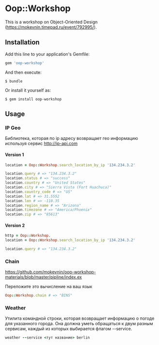 # Oop::Workshop

This is a workshop on Object-Oriented Design (https://mokevnin.timepad.ru/event/792995/).

## Installation

Add this line to your application's Gemfile:

```ruby
gem 'oop-workshop'
```

And then execute:

    $ bundle

Or install it yourself as:

    $ gem install oop-workshop

## Usage

### IP Geo

Библиотека, которая по ip адресу возвращает гео информацию используя сервис http://ip-api.com

#### Version 1

```ruby
location = Oop::Workshop.search_location_by_ip '134.234.3.2'

location.query # => "134.234.3.2"
location.status # => "success"
location.country # => "United States"
location.city # => "Sierra Vista (Fort Huachuca)"
location.country_code # => "US"
location.lat # => 31.5552
location.lon # => -110.35
location.region_name # => "Arizona"
location.timezone # => "America/Phoenix"
location.zip # => "85613"
```

#### Version 2

```ruby
http = Oop::Workshop.
location = Oop::Workshop.search_location_by_ip '134.234.3.2'

location.query # => "134.234.3.2"
```

### Chain

https://github.com/mokevnin/oop-workshop-materials/blob/master/pipline/index.ex

Переложите это вычисление на ваш язык

```ruby
Oop::Workshop.chain # => "BINS"
```

### Weather

Утилита командной строки, которая возвращает информацию о погоде для указанного города. Она должна уметь обращаться к двум разным сервисам, каждый из которых выбирается флагом --service.

```ruby
weather --service <тут название> berlin
```

